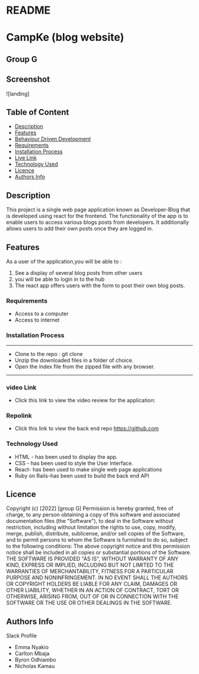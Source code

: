 # README

# CampKe (blog website)
 ## Group G
 
## Screenshot
 ![landing]

 
 ## Table of Content
 - [Description](#description)
 - [Features](#features)
 - [Behaviour Driven Development](#Behaviour-Driven-Development)
 - [Requirements](#requirements)
 - [Installation Process](#installation-Process)
 - [Live Link](#Live-Link)
 - [Technology  Used](#technology-Used)
 - [Licence](#licence)
 - [Authors Info](#Authors-Info)
 ## Description
 <p>This project is a single web page  application known as Developer-Blog that is developed using react for the frontend. The functionality of the app is to enable users to access various blogs posts from developers. It additionally allows users to add their own posts once they are logged in.</p>

## Features
As a user of the application,you will be able to :
1. See a display of several blog posts from other users
1. you will be able to login in to the hub
3. The react app offers users with the form to post their own blog posts.


 ###  Requirements
 * Access to  a computer
 * Access to internet
 ### Installation Process
 ****
* Clone to the repo : git clone 
* Unzip the downloaded files in a folder of choice.
* Open the index file from the zipped file with any browser.
 ****
 
### video Link
- Click this link to view the video review for the application:

### Repolink
- Click this link to view the back end repo https://github.com


### Technology  Used
* HTML - has been used to display the app.
* CSS - has been used to style the User Interface.
* React- has been used to make single web page applications
* Ruby on Rails-has been used to build the back end API


## Licence
Copyright (c) [2022] [group G]
Permission is hereby granted, free of charge, to any person obtaining a copy
of this software and associated documentation files (the "Software"), to deal
in the Software without restriction, including without limitation the rights
to use, copy, modify, merge, publish, distribute, sublicense, and/or sell
copies of the Software, and to permit persons to whom the Software is
furnished to do so, subject to the following conditions:
The above copyright notice and this permission notice shall be included in all
copies or substantial portions of the Software.
THE SOFTWARE IS PROVIDED "AS IS", WITHOUT WARRANTY OF ANY KIND, EXPRESS OR
IMPLIED, INCLUDING BUT NOT LIMITED TO THE WARRANTIES OF MERCHANTABILITY,
FITNESS FOR A PARTICULAR PURPOSE AND NONINFRINGEMENT. IN NO EVENT SHALL THE
AUTHORS OR COPYRIGHT HOLDERS BE LIABLE FOR ANY CLAIM, DAMAGES OR OTHER
LIABILITY, WHETHER IN AN ACTION OF CONTRACT, TORT OR OTHERWISE, ARISING FROM,
OUT OF OR IN CONNECTION WITH THE SOFTWARE OR THE USE OR OTHER DEALINGS IN THE
SOFTWARE.


## Authors Info
Slack Profile
 - Emma Nyakio
 - Carlton Mbaja
 - Byron Odhiambo
 - Nicholas Kamau
 
